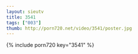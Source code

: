 ```yaml
--- 
layout: sieutv
title: 3541
tags: ["003"]
thumb: http://porn720.net/video/3541/poster.jpg
---
```

{% include porn720 key="3541" %} 
